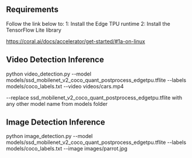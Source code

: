 ## Requirements
Follow the link below to:
1: Install the Edge TPU runtime
2: Install the TensorFlow Lite library

https://coral.ai/docs/accelerator/get-started/#1a-on-linux



## Video Detection Inference 
python video_detection.py --model models/ssd_mobilenet_v2_coco_quant_postprocess_edgetpu.tflite --labels models/coco_labels.txt --video videos/cars.mp4

--replace ssd_mobilenet_v2_coco_quant_postprocess_edgetpu.tflite with any other model name from models folder

## Image Detection Inference
python image_detection.py --model models/ssd_mobilenet_v2_coco_quant_postprocess_edgetpu.tflite --labels models/coco_labels.txt --image images/parrot.jpg
